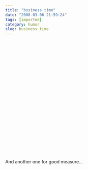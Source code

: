 ```yaml
---
title: "business time"
date: "2008-03-06 21:59:24"
tags: [imported]
category: humor
slug: business_time
---
```

	
<object width="425" height="355"><param name="movie" value="http://www.youtube.com/v/WGOohBytKTU"></param><param name="wmode" value="transparent"></param><embed src="http://www.youtube.com/v/WGOohBytKTU" type="application/x-shockwave-flash" wmode="transparent" width="425" height="355"></embed></object>

And another one for good measure...

<object width="425" height="355"><param name="movie" value="http://www.youtube.com/v/ZbbxA8a_M_s"></param><param name="wmode" value="transparent"></param><embed src="http://www.youtube.com/v/ZbbxA8a_M_s" type="application/x-shockwave-flash" wmode="transparent" width="425" height="355"></embed></object>
